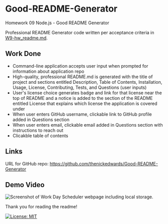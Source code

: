 # Good-README-Generator
Homework 09 Node.js - Good README Generator

Professional README Generator code written per acceptance criteria in [W9-hw_readme.md](W9-hw_readme.md).

## Work Done
* Command-line application accepts user input when prompted for information about application repo
* High-quality, professional README.md is generated with the title of project and sections entitled Description, Table of Contents, Installation, Usage, License, Contributing, Tests, and Questions (user inputs)
* User's license choice generates badge and link for that license near the top of README and a notice is added to the section of the README entitled License that explains which license the application is covered under
* When user enters GitHub username, clickable link to GitHub profile added in Questions section
* When user enters email, clickable email added in Questions section with instructions to reach out
* Clicakble table of contents

## Links
URL for GitHub repo: https://github.com/thenickedwards/Good-README-Generator

## Demo Video
![Screenshot of Work Day Scheduler webpage including local storage.](planner_screenshot.png)

Thank you for reading the readme!

[![License: MIT](https://img.shields.io/badge/License-MIT-blue.svg)](https://opensource.org/licenses/MIT)